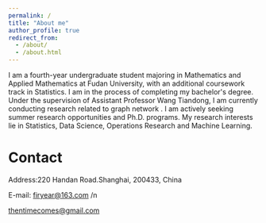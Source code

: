 ```yaml
---
permalink: /
title: "About me"
author_profile: true
redirect_from: 
  - /about/
  - /about.html
---
```


I am a fourth-year undergraduate student majoring in Mathematics and Applied Mathematics at Fudan University, with an additional coursework track in Statistics. I am in the process of completing my bachelor's degree. Under the supervision of Assistant Professor Wang Tiandong, I am currently conducting research related to graph network . I am actively seeking summer research opportunities and Ph.D. programs. My research interests lie in Statistics, Data Science, Operations Research and Machine Learning.

Contact 
======
Address:220 Handan Road.Shanghai, 200433, China

E-mail: 
firyear@163.com /n

thentimecomes@gmail.com


